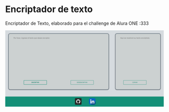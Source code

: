 # Encriptador de texto

Encriptador de Texto, elaborado para el challenge de Alura ONE :333

![App Screenshot](https://github.com/Cersita-XD/Encriptador-de-texto/blob/main/SS/SS.png?raw=true)
